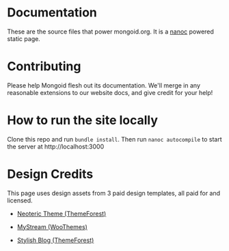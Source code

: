 # Documentation

These are the source files that power mongoid.org. It is a [nanoc](http://nanoc.stoneship.org/) powered static page.

# Contributing

Please help Mongoid flesh out its documentation. We'll merge in any reasonable extensions to our website docs, and give credit for your help!

# How to run the site locally

Clone this repo and run `bundle install`. Then run `nanoc autocompile` to start the server at http://localhost:3000

# Design Credits

This page uses design assets from 3 paid design templates, all paid for and licensed.

* [Neoteric Theme (ThemeForest)](http://themeforest.net/item/neotericthe-ultimate-under-construction-page/67920?ref=jcnetdev)

* [MyStream (WooThemes)](http://www.woothemes.com/amember/go.php?r=200&i=l61)

* [Stylish Blog (ThemeForest)](http://themeforest.net/item/stylishblog/42649?ref=jcnetdev)

